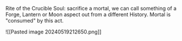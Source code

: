 Rite of the Crucible Soul: sacrifice a mortal, we can call something of a Forge, Lantern or Moon aspect out from a different History. Mortal is "consumed" by this act.

![[Pasted image 20240519212650.png]]